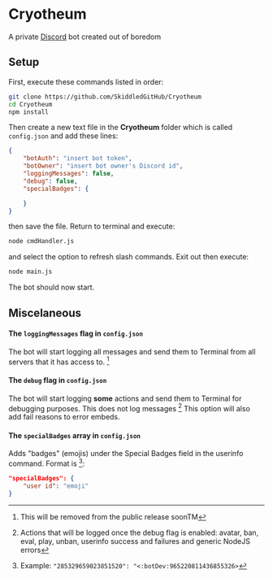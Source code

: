 # Cryotheum
A private [Discord](https://discord.com) bot created out of boredom

## Setup
First, execute these commands listed in order:
```bash
git clone https://github.com/SkiddledGitHub/Cryotheum
cd Cryotheum
npm install
```
Then create a new text file in the **Cryotheum** folder which is called `config.json` and add these lines:
```json
{
	"botAuth": "insert bot token",
	"botOwner": "insert bot owner's Discord id",
	"loggingMessages": false,
	"debug": false,
	"specialBadges": {

	}
}
```
then save the file.
Return to terminal and execute:
```bash
node cmdHandler.js
```
and select the option to refresh slash commands. Exit out then execute:
```bash
node main.js
```
The bot should now start.

## Miscelaneous
#### The `loggingMessages` flag in `config.json`
The bot will start logging all messages and send them to Terminal from all servers that it has access to. [^1]
#### The `debug` flag in `config.json`
The bot will start logging **some** actions and send them to Terminal for debugging purposes. This does not log messages [^2]
This option will also add fail reasons to error embeds.
#### The `specialBadges` array in `config.json`
Adds "badges" (emojis) under the Special Badges field in the userinfo command.
Format is [^3]:
```json
"specialBadges": {
	"user id": "emoji"
}
``` 

[^1]: This will be removed from the public release soonTM

[^2]: Actions that will be logged once the debug flag is enabled: avatar, ban, eval, play, unban, userinfo success and failures and generic NodeJS errors

[^3]: Example: ```"285329659023851520": "<:botDev:965220811436855326>```